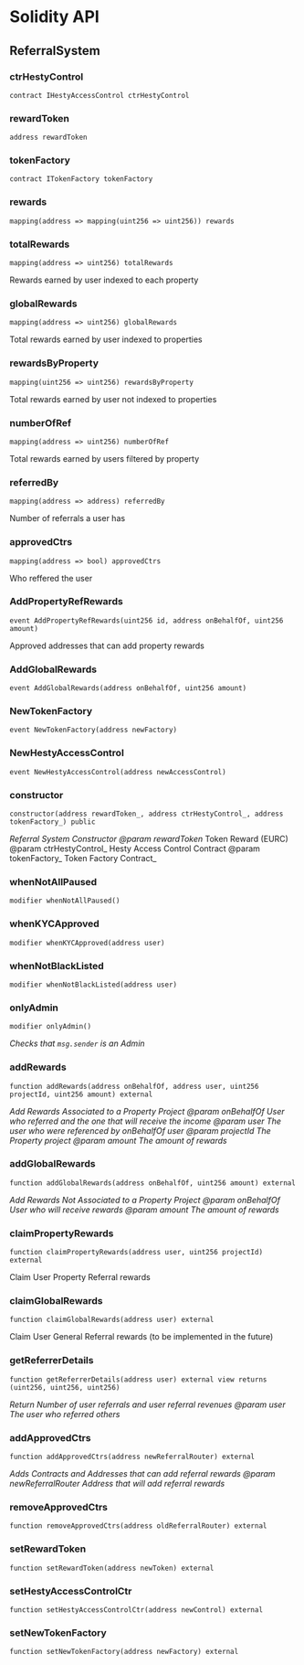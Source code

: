 # Solidity API

## ReferralSystem

### ctrHestyControl

```solidity
contract IHestyAccessControl ctrHestyControl
```

### rewardToken

```solidity
address rewardToken
```

### tokenFactory

```solidity
contract ITokenFactory tokenFactory
```

### rewards

```solidity
mapping(address => mapping(uint256 => uint256)) rewards
```

### totalRewards

```solidity
mapping(address => uint256) totalRewards
```

Rewards earned by user indexed to each property

### globalRewards

```solidity
mapping(address => uint256) globalRewards
```

Total rewards earned by user indexed to properties

### rewardsByProperty

```solidity
mapping(uint256 => uint256) rewardsByProperty
```

Total rewards earned by user not indexed to properties

### numberOfRef

```solidity
mapping(address => uint256) numberOfRef
```

Total rewards earned by users filtered by property

### referredBy

```solidity
mapping(address => address) referredBy
```

Number of referrals a user has

### approvedCtrs

```solidity
mapping(address => bool) approvedCtrs
```

Who reffered the user

### AddPropertyRefRewards

```solidity
event AddPropertyRefRewards(uint256 id, address onBehalfOf, uint256 amount)
```

Approved addresses that can add property rewards

### AddGlobalRewards

```solidity
event AddGlobalRewards(address onBehalfOf, uint256 amount)
```

### NewTokenFactory

```solidity
event NewTokenFactory(address newFactory)
```

### NewHestyAccessControl

```solidity
event NewHestyAccessControl(address newAccessControl)
```

### constructor

```solidity
constructor(address rewardToken_, address ctrHestyControl_, address tokenFactory_) public
```

_Referral System Constructor
        @param  rewardToken_ Token Reward (EURC)
        @param  ctrHestyControl_ Hesty Access Control Contract
        @param  tokenFactory_ Token Factory Contract_

### whenNotAllPaused

```solidity
modifier whenNotAllPaused()
```

### whenKYCApproved

```solidity
modifier whenKYCApproved(address user)
```

### whenNotBlackListed

```solidity
modifier whenNotBlackListed(address user)
```

### onlyAdmin

```solidity
modifier onlyAdmin()
```

_Checks that `msg.sender` is an Admin_

### addRewards

```solidity
function addRewards(address onBehalfOf, address user, uint256 projectId, uint256 amount) external
```

_Add Rewards Associated to a Property Project
        @param  onBehalfOf User who referred and the one that will receive the income
        @param  user The user who were referenced by onBehalfOf user
        @param  projectId The Property project
        @param  amount The amount of rewards_

### addGlobalRewards

```solidity
function addGlobalRewards(address onBehalfOf, uint256 amount) external
```

_Add Rewards Not Associated to a Property Project
        @param  onBehalfOf User who will receive rewards
        @param  amount The amount of rewards_

### claimPropertyRewards

```solidity
function claimPropertyRewards(address user, uint256 projectId) external
```

Claim User Property Referral rewards

### claimGlobalRewards

```solidity
function claimGlobalRewards(address user) external
```

Claim User General Referral rewards (to be implemented in the future)

### getReferrerDetails

```solidity
function getReferrerDetails(address user) external view returns (uint256, uint256, uint256)
```

_Return Number of user referrals and user referral revenues
        @param  user The user who referred others_

### addApprovedCtrs

```solidity
function addApprovedCtrs(address newReferralRouter) external
```

_Adds Contracts and Addresses that can add referral rewards
        @param  newReferralRouter Address that will add referral rewards_

### removeApprovedCtrs

```solidity
function removeApprovedCtrs(address oldReferralRouter) external
```

### setRewardToken

```solidity
function setRewardToken(address newToken) external
```

### setHestyAccessControlCtr

```solidity
function setHestyAccessControlCtr(address newControl) external
```

### setNewTokenFactory

```solidity
function setNewTokenFactory(address newFactory) external
```

